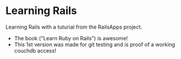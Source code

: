 Learning Rails
==

Learning Rails with a tuturial from the RailsApps project.

* The book ("Learn Ruby on Rails") is awesome!
* This 1st version was made for git testing and is proof of a working couchdb access!
